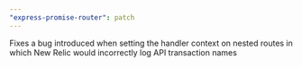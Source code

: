 ```yaml
---
"express-promise-router": patch
---
```


Fixes a bug introduced when setting the handler context on nested routes in which New Relic would incorrectly log API transaction names
